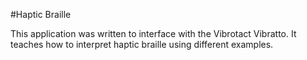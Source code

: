 #Haptic Braille

This application was written to interface with the Vibrotact Vibratto. It teaches how to interpret haptic braille using different examples.


